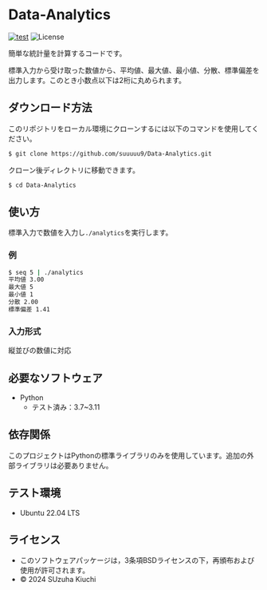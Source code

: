 # Data-Analytics
[![test](https://github.com/suuuuu9/Data-Analytics/actions/workflows/test.yml/badge.svg)](https://github.com/suuuuu9/Data-Analytics/actions/workflows/test.yml)
![License](https://img.shields.io/github/license/suuuuu9/Data-Analytics)

簡単な統計量を計算するコードです。

標準入力から受け取った数値から、平均値、最大値、最小値、分散、標準偏差を出力します。このとき小数点以下は2桁に丸められます。

## ダウンロード方法
このリポジトリをローカル環境にクローンするには以下のコマンドを使用してください。
```bash
$ git clone https://github.com/suuuuu9/Data-Analytics.git
```

クローン後ディレクトリに移動できます。
```bash
$ cd Data-Analytics
```

## 使い方
標準入力で数値を入力し```./analytics```を実行します。

### 例
```bash
$ seq 5 | ./analytics
平均値 3.00
最大値 5
最小値 1
分散 2.00
標準偏差 1.41
```
### 入力形式
縦並びの数値に対応

## 必要なソフトウェア
- Python
  - テスト済み：3.7~3.11

## 依存関係
このプロジェクトはPythonの標準ライブラリのみを使用しています。追加の外部ライブラリは必要ありません。

 ## テスト環境
 - Ubuntu 22.04 LTS

## ライセンス
- このソフトウェアパッケージは，3条項BSDライセンスの下，再頒布および使用が許可されます。
- © 2024 SUzuha Kiuchi
